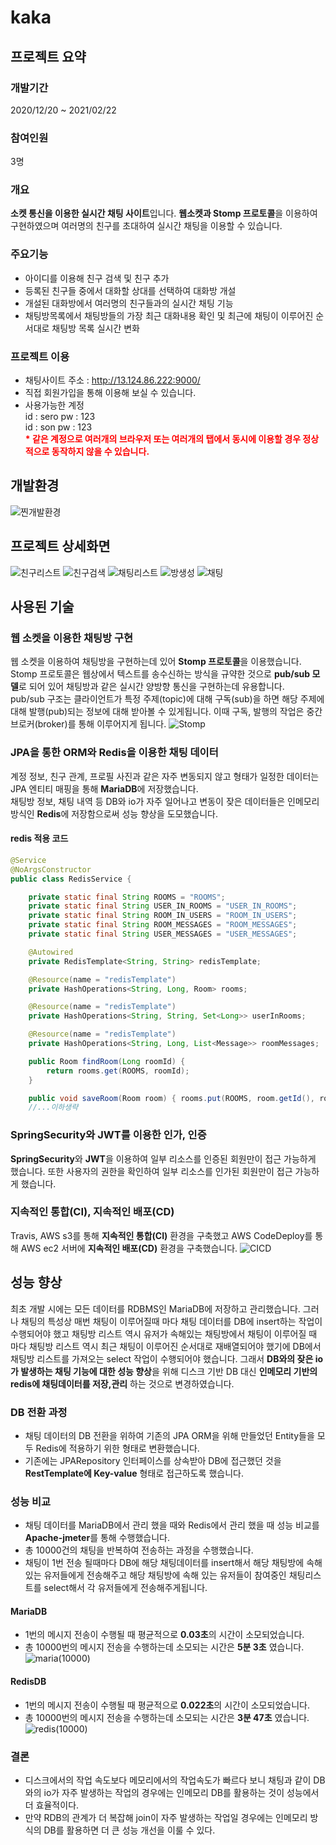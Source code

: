 # kaka

## 프로젝트 요약
### 개발기간
2020/12/20 ~ 2021/02/22

### 참여인원
3명

### 개요
**소켓 통신을 이용한 실시간 채팅 사이트**입니다. **웹소켓과 Stomp 프로토콜**을 이용하여 구현하였으며 여러명의 친구를 초대하여 실시간 채팅을 이용할 수 있습니다. 

### 주요기능
- 아이디를 이용해 친구 검색 및 친구 추가  
- 등록된 친구들 중에서 대화할 상대를 선택하여 대화방 개설  
- 개설된 대화방에서 여러명의 친구들과의 실시간 채팅 기능  
- 채팅방목록에서 채팅방들의 가장 최근 대화내용 확인 및 최근에 채팅이 이루어진 순서대로 채팅방 목록 실시간 변화  

### 프로젝트 이용
- 채팅사이트 주소 : http://13.124.86.222:9000/
- 직접 회원가입을 통해 이용해 보실 수 있습니다.
- 사용가능한 계정  
id : sero  pw : 123  
id : son   pw : 123  
__<span style="color:red">* 같은 계정으로 여러개의 브라우저 또는 여러개의 탭에서 동시에 이용할 경우 정상적으로 동작하지 않을 수 있습니다.</span>__

## 개발환경
![찐개발환경](https://user-images.githubusercontent.com/45163261/108697007-a49edd00-7545-11eb-84f5-1f578d003e13.PNG)

## 프로젝트 상세화면
![친구리스트](https://user-images.githubusercontent.com/45163261/108715375-23a00f80-755e-11eb-8c62-187091af15ca.PNG)
![친구검색](https://user-images.githubusercontent.com/45163261/108715378-24d13c80-755e-11eb-934f-6e9541da0b20.PNG)
![채팅리스트](https://user-images.githubusercontent.com/45163261/108715379-269b0000-755e-11eb-9518-1532848f5d20.PNG)
![방생성](https://user-images.githubusercontent.com/45163261/108715389-2864c380-755e-11eb-941c-e94ddcbdec3d.PNG)
![채팅](https://user-images.githubusercontent.com/45163261/108715393-2995f080-755e-11eb-8dea-9edfc6ebd32f.PNG)


## 사용된 기술
### 웹 소켓을 이용한 채팅방 구현
웹 소켓을 이용하여 채팅방을 구현하는데 있어 **Stomp 프로토콜**을 이용했습니다. Stomp 프로토콜은 웹상에서 텍스트를 송수신하는 방식을 규약한 것으로 **pub/sub 모델**로 되어 있어 채팅방과 같은 실시간 양방향 통신을 구현하는데 유용합니다.  
pub/sub 구조는 클라이언트가 특정 주제(topic)에 대해 구독(sub)을 하면 해당 주제에 대해 발행(pub)되는 정보에 대해 받아볼 수 있게됩니다. 이때 구독, 발행의 작업은 중간 브로커(broker)를 통해 이루어지게 됩니다.
![Stomp](https://user-images.githubusercontent.com/45163261/108693610-60114280-7541-11eb-9f3f-ca55efa7d625.PNG)


### JPA을 통한 ORM와 Redis을 이용한 채팅 데이터
계정 정보, 친구 관계, 프로필 사진과 같은 자주 변동되지 않고 형태가 일정한 데이터는 JPA 엔티티 매핑을 통해 **MariaDB**에 저장했습니다.  
채팅방 정보, 채팅 내역 등 DB와 io가 자주 일어나고 변동이 잦은 데이터들은 인메모리 방식인 **Redis**에 저장함으로써 성능 향상을 도모했습니다.

#### redis 적용 코드
```java
@Service
@NoArgsConstructor
public class RedisService {

    private static final String ROOMS = "ROOMS";
    private static final String USER_IN_ROOMS = "USER_IN_ROOMS";
    private static final String ROOM_IN_USERS = "ROOM_IN_USERS";
    private static final String ROOM_MESSAGES = "ROOM_MESSAGES";
    private static final String USER_MESSAGES = "USER_MESSAGES";

    @Autowired
    private RedisTemplate<String, String> redisTemplate;

    @Resource(name = "redisTemplate")
    private HashOperations<String, Long, Room> rooms;

    @Resource(name = "redisTemplate")
    private HashOperations<String, String, Set<Long>> userInRooms;

    @Resource(name = "redisTemplate")
    private HashOperations<String, Long, List<Message>> roomMessages;

    public Room findRoom(Long roomId) {
        return rooms.get(ROOMS, roomId);
    }

    public void saveRoom(Room room) { rooms.put(ROOMS, room.getId(), room); }
    //...이하생략
```

### SpringSecurity와 JWT를 이용한 인가, 인증
**SpringSecurity**와 **JWT**을 이용하여 일부 리소스를 인증된 회원만이 접근 가능하게 했습니다. 또한 사용자의 권한을 확인하여 일부 리소스를 인가된 회원만이 접근 가능하게 했습니다.

### 지속적인 통합(CI), 지속적인 배포(CD)
Travis, AWS s3를 통해 **지속적인 통합(CI)** 환경을 구축했고 AWS CodeDeploy를 통해 AWS ec2 서버에 **지속적인 배포(CD)** 환경을 구축했습니다.
![CICD](https://user-images.githubusercontent.com/45163261/108695469-ac5d8200-7543-11eb-989d-eed462410b2a.PNG)

## 성능 향상
최초 개발 시에는 모든 데이터를 RDBMS인 MariaDB에 저장하고 관리했습니다. 그러나 채팅의 특성상 매번 채팅이 이루어질때 마다 채팅 데이터를 DB에 insert하는 작업이 수행되어야 했고 
채팅방 리스트 역시 유저가 속해있는 채팅방에서 채팅이 이루어질 때 마다 채팅방 리스트 역시 최근 채팅이 이루어진 순서대로 재배열되어야 했기에 DB에서 채팅방 리스트를 가져오는 select 작업이 수행되어야 했습니다.
그래서 **DB와의 잦은 io가 발생하는 채팅 기능에 대한 성능 향상**을 위해 디스크 기반 DB 대신 **인메모리 기반의 redis에 채팅데이터를 저장,관리** 하는 것으로 변경하였습니다.

### DB 전환 과정
- 채팅 데이터의 DB 전환을 위하여 기존의 JPA ORM을 위해 만들었던 Entity들을 모두 Redis에 적용하기 위한 형태로 변환했습니다.
- 기존에는 JPARepository 인터페이스를 상속받아 DB에 접근했던 것을 **RestTemplate에 Key-value** 형태로 접근하도록 했습니다.

### 성능 비교
- 채팅 데이터를 MariaDB에서 관리 했을 때와 Redis에서 관리 했을 때 성능 비교를 **Apache-jmeter**를 통해 수행했습니다.
- 총 10000건의 채팅을 반복하여 전송하는 과정을 수행했습니다. 
- 채팅이 1번 전송 될때마다 DB에 해당 채팅데이터를 insert해서 해당 채팅방에 속해있는 유저들에게 전송해주고 해당 채팅방에 속해 있는 유저들이 참여중인 채팅리스트를 select해서 각 유저들에게 전송해주게됩니다.
#### MariaDB
- 1번의 메시지 전송이 수행될 때 평균적으로 **0.03초**의 시간이 소모되었습니다.
- 총 10000번의 메시지 전송을 수행하는데 소모되는 시간은 **5분 3초** 였습니다.
![maria(10000)](https://user-images.githubusercontent.com/45163261/108707317-29dcbe80-7553-11eb-8550-e03b3f828973.PNG)
#### RedisDB
- 1번의 메시지 전송이 수행될 때 평균적으로 **0.022초**의 시간이 소모되었습니다.
- 총 10000번의 메시지 전송을 수행하는데 소모되는 시간은 **3분 47초** 였습니다.
![redis(10000)](https://user-images.githubusercontent.com/45163261/108707307-26e1ce00-7553-11eb-9fb7-4730742a1916.PNG)
### 결론
- 디스크에서의 작업 속도보다 메모리에서의 작업속도가 빠르다 보니 채팅과 같이 DB와의 io가 자주 발생하는 작업의 경우에는 인메모리 DB를 활용하는 것이 성능에서 더 효율적이다.
- 만약 RDB의 관계가 더 복잡해 join이 자주 발생하는 작업일 경우에는 인메모리 방식의 DB를 활용하면 더 큰 성능 개선을 이룰 수 있다.
